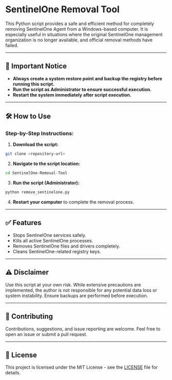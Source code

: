 # SentinelOne Removal Tool

This Python script provides a safe and efficient method for completely removing SentinelOne Agent from a Windows-based computer. It is especially useful in situations where the original SentinelOne management organization is no longer available, and official removal methods have failed.

---

## 🚨 Important Notice

- **Always create a system restore point and backup the registry before running this script.**
- **Run the script as Administrator to ensure successful execution.**
- **Restart the system immediately after script execution.**

---

## 🛠️ How to Use

### Step-by-Step Instructions:

1. **Download the script:**

```bash
git clone <repository-url>
```

2. **Navigate to the script location:**

```bash
cd SentinelOne-Removal-Tool
```

3. **Run the script (Administrator):**

```bash
python remove_sentinelone.py
```

4. **Restart your computer** to complete the removal process.

---

## ✅ Features

- Stops SentinelOne services safely.
- Kills all active SentinelOne processes.
- Removes SentinelOne files and drivers completely.
- Cleans SentinelOne-related registry keys.

---

## ⚠️ Disclaimer

Use this script at your own risk. While extensive precautions are implemented, the author is not responsible for any potential data loss or system instability. Ensure backups are performed before execution.

---

## 📌 Contributing

Contributions, suggestions, and issue reporting are welcome. Feel free to open an issue or submit a pull request.

---

## 📄 License

This project is licensed under the MIT License - see the [LICENSE](LICENSE) file for details.

